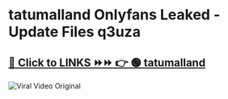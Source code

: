 
 # tatumalland Onlyfans Leaked - Update Files q3uza

## <h2><a href="https://clipsfans.com/tatumalland&ref=git">🔗 Click to LINKS ⏩⏩ 👉 🟢 tatumalland </a></h2>

<a href="https://clipsfans.com/tatumalland&ref=git" rel="nofollow" data-target="animated-image.originalLink"><img src="https://i.ibb.co.com/xMMVF88/686577567.gif" alt="Viral Video Original" style="max-width: 100%; display: inline-block;" data-target="animated-image.originalImage"></a>

